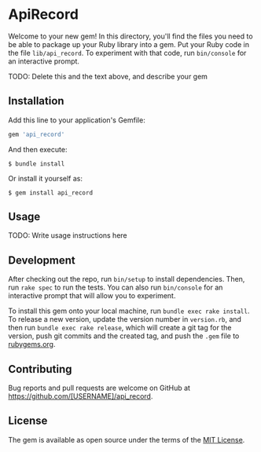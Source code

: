 # ApiRecord

Welcome to your new gem! In this directory, you'll find the files you need to be able to package up your Ruby library into a gem. Put your Ruby code in the file `lib/api_record`. To experiment with that code, run `bin/console` for an interactive prompt.

TODO: Delete this and the text above, and describe your gem

## Installation

Add this line to your application's Gemfile:

```ruby
gem 'api_record'
```

And then execute:

    $ bundle install

Or install it yourself as:

    $ gem install api_record

## Usage

TODO: Write usage instructions here

## Development

After checking out the repo, run `bin/setup` to install dependencies. Then, run `rake spec` to run the tests. You can also run `bin/console` for an interactive prompt that will allow you to experiment.

To install this gem onto your local machine, run `bundle exec rake install`. To release a new version, update the version number in `version.rb`, and then run `bundle exec rake release`, which will create a git tag for the version, push git commits and the created tag, and push the `.gem` file to [rubygems.org](https://rubygems.org).

## Contributing

Bug reports and pull requests are welcome on GitHub at https://github.com/[USERNAME]/api_record.

## License

The gem is available as open source under the terms of the [MIT License](https://opensource.org/licenses/MIT).
